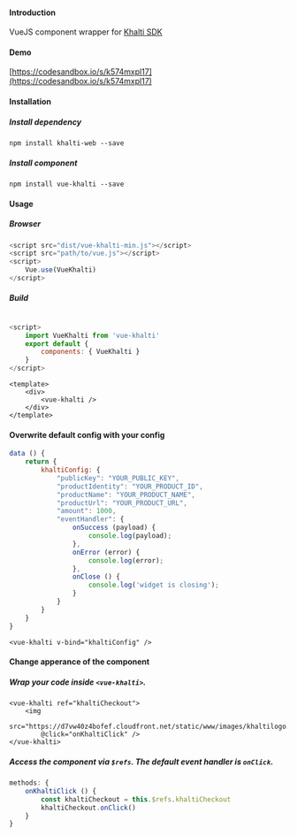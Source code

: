 #### Introduction
VueJS component wrapper for [Khalti SDK](https://github.com/khalti/khalti-sdk-web)

#### Demo
[https://codesandbox.io/s/k574mxpl17](https://codesandbox.io/s/k574mxpl17)

#### Installation
##### Install dependency

`npm install khalti-web --save`

##### Install component

`npm install vue-khalti --save`

#### Usage

##### Browser
```javascript
<script src="dist/vue-khalti-min.js"></script>
<script src="path/to/vue.js"></script>
<script>
	Vue.use(VueKhalti)
</script>
```

##### Build

```javascript

<script>
	import VueKhalti from 'vue-khalti'
	export default {
		components: { VueKhalti }
	}
</script>
```
```
<template>
	<div>
		<vue-khalti />
	</div>
</template>
```
#### Overwrite default config with your config

```javascript
data () {
	return {
		khaltiConfig: {
			"publicKey": "YOUR_PUBLIC_KEY",
		    "productIdentity": "YOUR_PRODUCT_ID",
		    "productName": "YOUR_PRODUCT_NAME",
		    "productUrl": "YOUR_PRODUCT_URL",
		    "amount": 1000,
		    "eventHandler": {
		        onSuccess (payload) {
		            console.log(payload);
		        },
		        onError (error) {
		            console.log(error);
		        },
		        onClose () {
		            console.log('widget is closing');
		        }
		    }
		}
	}
}
```
```
<vue-khalti v-bind="khaltiConfig" />
```

#### Change apperance of the component
##### Wrap your code inside `<vue-khalti>`.
```
<vue-khalti ref="khaltiCheckout">
	<img
		src="https://d7vw40z4bofef.cloudfront.net/static/www/images/khaltilogo.png"
		@click="onKhaltiClick" />			
</vue-khalti>
```
##### Access the component via `$refs`. The default event handler is `onClick`. 

```javascript
methods: {
	onKhaltiClick () {
		const khaltiCheckout = this.$refs.khaltiCheckout
		khaltiCheckout.onClick()
	}
}
```
